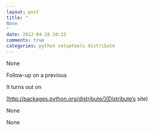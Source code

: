 ```yaml
---
layout: post
title: "
None
"
date: 2012-04-28 20:22
comments: true
categories: python setuptools distribute
---
```


None


Follow-up on a previous 


It turns out on 

[http://packages.python.org/distribute/](Distribute’s site)


None


None

